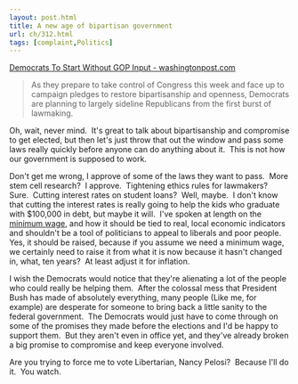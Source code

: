 ```yaml
---
layout: post.html
title: A new age of bipartisan government
url: ch/312.html
tags: [complaint,Politics]
---
```

[Democrats To Start Without GOP Input - washingtonpost.com](http://www.washingtonpost.com/wp-dyn/content/article/2007/01/01/AR2007010100784.html?nav=rss_email/components)

> As they prepare to take control of Congress this week and face up to campaign pledges to restore bipartisanship and openness, Democrats are planning to largely sideline Republicans from the first burst of lawmaking.

Oh, wait, never mind.  It's great to talk about bipartisanship and compromise to get elected, but then let's just throw that out the window and pass some laws really quickly before anyone can do anything about it.  This is not how our government is supposed to work.

Don't get me wrong, I approve of some of the laws they want to pass.  More stem cell research?  I approve.  Tightening ethics rules for lawmakers?  Sure.  Cutting interest rates on student loans?  Well, maybe.  I don't know that cutting the interest rates is really going to help the kids who graduate with $100,000 in debt, but maybe it will.  I've spoken at length on the [minimum wage](http://www.complainthub.com/?p=86), and how it should be tied to real, local economic indicators and shouldn't be a tool of politicians to appeal to liberals and poor people.  Yes, it should be raised, because if you assume we need a minimum wage, we certainly need to raise it from what it is now because it hasn't changed in, what, ten years?  At least adjust it for inflation.

I wish the Democrats would notice that they're alienating a lot of the people who could really be helping them.  After the colossal mess that President Bush has made of absolutely everything, many people (Like me, for example) are desperate for someone to bring back a little sanity to the federal government.  The Democrats would just have to come through on some of the promises they made before the elections and I'd be happy to support them.  But they aren't even in office yet, and they've already broken a big promise to compromise and keep everyone involved.

Are you trying to force me to vote Libertarian, Nancy Pelosi?  Because I'll do it.  You watch.
